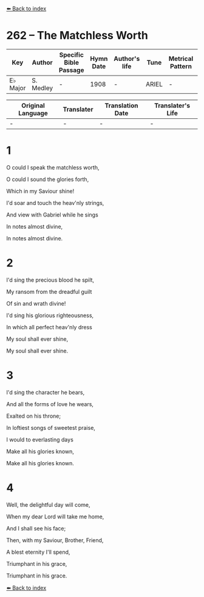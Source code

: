 [⬅️ Back to index](../README.md)

# 262 – The Matchless Worth

Key | Author   | Specific Bible Passage     |Hymn Date |Author's life |Tune |Metrical Pattern   |Composer/Source
-- | --------- | ---------------------------|----------|--------------|-----|-------------------|-------------  
E♭ Major |S. Medley |- |1908 |- |ARIEL |- |L. Mason

Original Language | Translater | Translation Date   | Translater's Life  
----------------- | --------- | --------------------|-------------     
\- |- |- |-




# 1

O could I speak the matchless worth,

O could I sound the glories forth,

Which in my Saviour shine!

I'd soar and touch the heav'nly strings,

And view with Gabriel while he sings

In notes almost divine,

In notes almost divine.



# 2

I'd sing the precious blood he spilt,

My ransom from the dreadful guilt

Of sin and wrath divine!

I'd sing his glorious righteousness,

In which all perfect heav'nly dress

My soul shall ever shine,

My soul shall ever shine.



# 3

I'd sing the character he bears,

And all the forms of love he wears,

Exalted on his throne;

In loftiest songs of sweetest praise,

I would to everlasting days

Make all his glories known,

Make all his glories known.



# 4

Well, the delightful day will come,

When my dear Lord will take me home,

And I shall see his face;

Then, with my Saviour, Brother, Friend,

A blest eternity I'll spend,

Triumphant in his grace,

Triumphant in his grace.

[⬅️ Back to index](../README.md)
